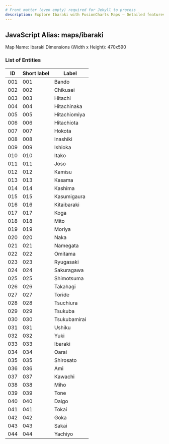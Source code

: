 ```yaml
---
# Front matter (even empty) required for Jekyll to process
description: Explore Ibaraki with FusionCharts Maps – Detailed features for seamless integration. Try now & enhance your data visualization today! 
---
```


## JavaScript Alias: maps/ibaraki

Map Name: Ibaraki
Dimensions (Width x Height): 470x590





### List of Entities

ID | Short label | Label
---|---|---|
001|001|Bando
002|002|Chikusei
003|003|Hitachi
004|004|Hitachinaka
005|005|Hitachiomiya
006|006|Hitachiota
007|007|Hokota
008|008|Inashiki
009|009|Ishioka
010|010|Itako
011|011|Joso
012|012|Kamisu
013|013|Kasama
014|014|Kashima
015|015|Kasumigaura
016|016|Kitaibaraki
017|017|Koga
018|018|Mito
019|019|Moriya
020|020|Naka
021|021|Namegata
022|022|Omitama
023|023|Ryugasaki
024|024|Sakuragawa
025|025|Shimotsuma
026|026|Takahagi
027|027|Toride
028|028|Tsuchiura
029|029|Tsukuba
030|030|Tsukubamirai
031|031|Ushiku
032|032|Yuki
033|033|Ibaraki
034|034|Oarai
035|035|Shirosato
036|036|Ami
037|037|Kawachi
038|038|Miho
039|039|Tone
040|040|Daigo
041|041|Tokai
042|042|Goka
043|043|Sakai
044|044|Yachiyo	